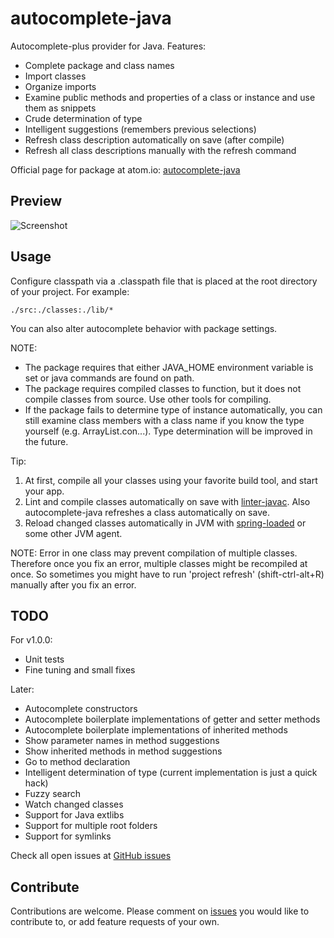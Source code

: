 # autocomplete-java

Autocomplete-plus provider for Java. Features:

* Complete package and class names
* Import classes
* Organize imports
* Examine public methods and properties of a class or instance and use them as snippets
* Crude determination of type
* Intelligent suggestions (remembers previous selections)
* Refresh class description automatically on save (after compile)
* Refresh all class descriptions manually with the refresh command

Official page for package at atom.io: [autocomplete-java](https://atom.io/packages/autocomplete-java)

## Preview

![Screenshot](https://raw.github.com/keskiju/autocomplete-java/master/screenshot.gif)

## Usage

Configure classpath via a .classpath file that is placed at the root directory of your project. For example:

    ./src:./classes:./lib/*

You can also alter autocomplete behavior with package settings.  

NOTE:
* The package requires that either JAVA_HOME environment variable is set or java commands are found on path.
* The package requires compiled classes to function, but it does not compile classes from source. Use other tools for compiling.
* If the package fails to determine type of instance automatically, you can still examine class members with a class name if you know the type yourself (e.g. ArrayList.con...). Type determination will be improved in the future.

Tip:
1. At first, compile all your classes using your favorite build tool, and start your app.
2. Lint and compile classes automatically on save with [linter-javac](https://atom.io/packages/linter-javac). Also autocomplete-java refreshes a class automatically on save.
3. Reload changed classes automatically in JVM with [spring-loaded](https://github.com/spring-projects/spring-loaded) or some other JVM agent.

NOTE: Error in one class may prevent compilation of multiple classes. Therefore once you fix an error, multiple classes might be recompiled at once. So sometimes you might have to run 'project refresh' (shift-ctrl-alt+R) manually after you fix an error.

## TODO

For v1.0.0:
* Unit tests
* Fine tuning and small fixes

Later:
* Autocomplete constructors
* Autocomplete boilerplate implementations of getter and setter methods
* Autocomplete boilerplate implementations of inherited methods
* Show parameter names in method suggestions
* Show inherited methods in method suggestions
* Go to method declaration
* Intelligent determination of type (current implementation is just a quick hack)
* Fuzzy search
* Watch changed classes
* Support for Java extlibs
* Support for multiple root folders
* Support for symlinks

Check all open issues at [GitHub issues](https://github.com/keskiju/autocomplete-java/issues)

## Contribute

Contributions are welcome. Please comment on [issues](https://github.com/keskiju/autocomplete-java/issues) you would like to contribute to, or add feature requests of your own.
